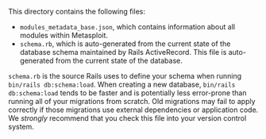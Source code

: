 This directory contains the following files:

- `modules_metadata_base.json`, which contains information about all modules within Metasploit.
- `schema.rb`, which is auto-generated from the current state of the database schema maintained by Rails ActiveRecord.
  This file is auto-generated from the current state of the database.

`schema.rb` is the source Rails uses to define your schema when running `bin/rails db:schema:load`. When creating a new 
database, `bin/rails db:schema:load` tends to be faster and is potentially less error-prone than running all of your 
migrations from scratch. Old migrations may fail to apply correctly if those migrations use external dependencies or 
application code. We _strongly_ recommend that you check this file into your version control system.
